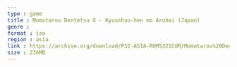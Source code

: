 ```yaml
---
type : game
title : Momotarou Dentetsu X - Kyuushuu-hen mo Arubai (Japan)
genre : 
format : iso
region : asia
link : https://archive.org/download/PS2-ASIA-ROMS321COM/Momotarou%20Dentetsu%20X%20-%20Kyuushuu-hen%20mo%20Arubai%20%28Japan%29.7z
size : 236MB
---
```

